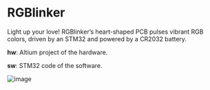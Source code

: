 # RGBlinker

Light up your love! RGBlinker’s heart-shaped PCB pulses vibrant RGB colors, driven by an STM32 and powered by a CR2032 battery.

**hw**:
Altium project of the hardware.

**sw**:
STM32 code of the software.

![image](https://github.com/user-attachments/assets/a855c88b-4180-470d-97e1-91ac1472a13b)
